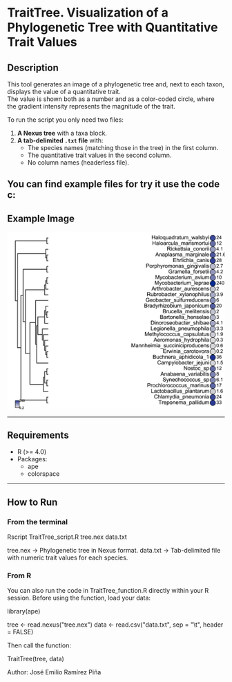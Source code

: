 # TraitTree. Visualization of a Phylogenetic Tree with Quantitative Trait Values

## Description
This tool generates an image of a phylogenetic tree and, next to each taxon, displays the value of a quantitative trait.  
The value is shown both as a number and as a color-coded circle, where the gradient intensity represents the magnitude of the trait.

To run the script you only need two files:
1. **A Nexus tree** with a taxa block.
2. **A tab-delimited `.txt` file** with:
   - The species names (matching those in the tree) in the first column.
   - The quantitative trait values in the second column.
   - No column names (headerless file).

You can find example files for try it use the code c:
---

## Example Image
![Example](example_plot.png)

---

## Requirements
- R (>= 4.0)
- Packages:
  - ape
  - colorspace

---

## How to Run

### **From the terminal**

Rscript TraitTree_script.R tree.nex data.txt

tree.nex → Phylogenetic tree in Nexus format.
data.txt → Tab-delimited file with numeric trait values for each species.

### **From R**

You can also run the code in TraitTree_function.R directly within your R session.
Before using the function, load your data:

library(ape)

tree <- read.nexus("tree.nex")
data <- read.csv("data.txt", sep = "\t", header = FALSE)

Then call the function:

TraitTree(tree, data)

Author: José Emilio Ramírez Piña
